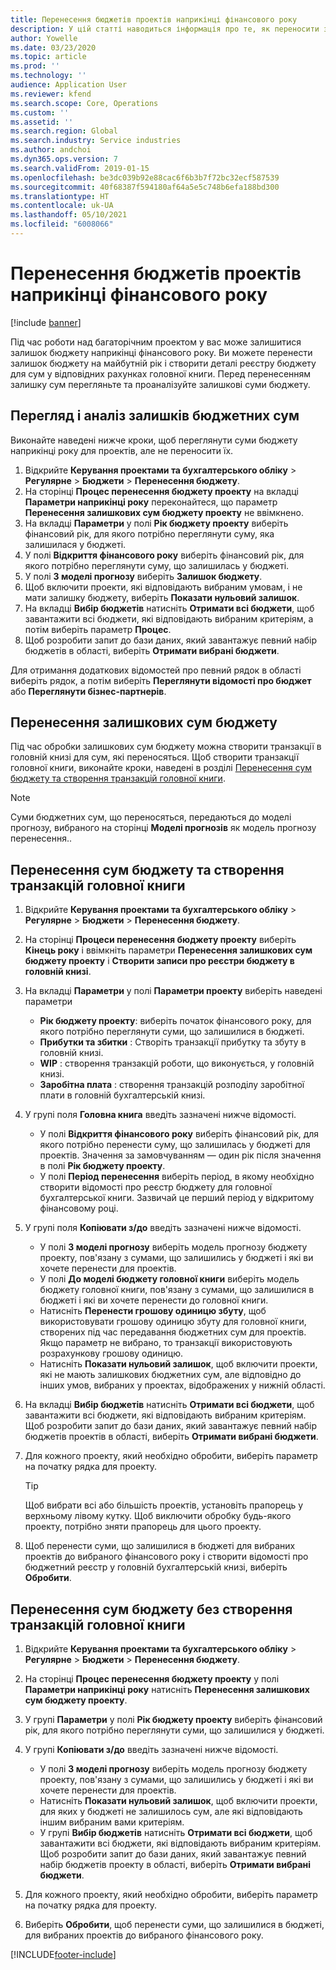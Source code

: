 ```yaml
---
title: Перенесення бюджетів проектів наприкінці фінансового року
description: У цій статті наводиться інформація про те, як переносити залишок суми бюджету на наступні роки і створювати деталі реєстру бюджету.
author: Yowelle
ms.date: 03/23/2020
ms.topic: article
ms.prod: ''
ms.technology: ''
audience: Application User
ms.reviewer: kfend
ms.search.scope: Core, Operations
ms.custom: ''
ms.assetid: ''
ms.search.region: Global
ms.search.industry: Service industries
ms.author: andchoi
ms.dyn365.ops.version: 7
ms.search.validFrom: 2019-01-15
ms.openlocfilehash: be3dc039b92e88cac6f6b3b7f72bc32ecf587539
ms.sourcegitcommit: 40f68387f594180af64a5e5c748b6efa188bd300
ms.translationtype: HT
ms.contentlocale: uk-UA
ms.lasthandoff: 05/10/2021
ms.locfileid: "6008066"
---
```

# <a name="transfer-project-budgets-at-fiscal-year-end"></a>Перенесення бюджетів проектів наприкінці фінансового року

[!include [banner](../includes/banner.md)]

Під час роботи над багаторічним проектом у вас може залишитися залишок бюджету наприкінці фінансового року. Ви можете перенести залишок бюджету на майбутній рік і створити деталі реєстру бюджету для сум у відповідних рахунках головної книги. Перед перенесенням залишку сум перегляньте та проаналізуйте залишкові суми бюджету.

## <a name="review-and-analyze-remaining-budget-amounts"></a>Перегляд і аналіз залишків бюджетних сум

Виконайте наведені нижче кроки, щоб переглянути суми бюджету наприкінці року для проектів, але не переносити їх.

1. Відкрийте **Керування проектами та бухгалтерського обліку** > **Регулярне** > **Бюджети** > **Перенесення бюджету**. 
2. На сторінці **Процес перенесення бюджету проекту** на вкладці **Параметри наприкінці року** переконайтеся, що параметр **Перенесення залишкових сум бюджету проекту** не ввімкнено.
3. На вкладці **Параметри** у полі **Рік бюджету проекту** виберіть фінансовий рік, для якого потрібно переглянути суму, яка залишилася у бюджеті. 
4. У полі **Відкриття фінансового року** виберіть фінансовий рік, для якого потрібно переглянути суму, що залишилась у бюджеті. 
5. У полі **З моделі прогнозу** виберіть **Залишок бюджету**. 
6. Щоб включити проекти, які відповідають вибраним умовам, і не мати залишку бюджету, виберіть **Показати нульовий залишок**.  
7. На вкладці **Вибір бюджетів** натисніть **Отримати всі бюджети**, щоб завантажити всі бюджети, які відповідають вибраним критеріям, а потім виберіть параметр **Процес**. 
8. Щоб розробити запит до бази даних, який завантажує певний набір бюджетів в області, виберіть **Отримати вибрані бюджети**.

Для отримання додаткових відомостей про певний рядок в області виберіть рядок, а потім виберіть **Переглянути відомості про бюджет** або **Переглянути бізнес-партнерів**.

## <a name="carry-forward-remaining-budget-amounts"></a>Перенесення залишкових сум бюджету 

Під час обробки залишкових сум бюджету можна створити транзакції в головній книзі для сум, які переносяться. Щоб створити транзакції головної книги, виконайте кроки, наведені в розділі [Перенесення сум бюджету та створення транзакцій головної книги](#carry-forward). 

> [!NOTE]
> Суми бюджетних сум, що переносяться, передаються до моделі прогнозу, вибраного на сторінці **Моделі прогнозів** як модель прогнозу перенесення..  

## <a name="carry-forward-budget-amounts-and-create-general-ledger-transactions"></a><a name="carry-forward"></a>Перенесення сум бюджету та створення транзакцій головної книги

1.  Відкрийте **Керування проектами та бухгалтерського обліку** > **Регулярне** > **Бюджети** > **Перенесення бюджету**. 
2. На сторінці **Процеси перенесення бюджету проекту** виберіть **Кінець року** і ввімкніть параметри **Перенесення залишкових сум бюджету проекту** і **Створити записи про реєстри бюджету в головній книзі**. 
3. На вкладці **Параметри** у полі **Параметри проекту** виберіть наведені параметри

   - **Рік бюджету проекту**: виберіть початок фінансового року, для якого потрібно переглянути суми, що залишилися в бюджеті. 
   - **Прибутки та збитки** : Створіть транзакції прибутку та збуту в головній книзі. 
   -  **WIP** : створення транзакцій роботи, що виконується, у головній книзі.
   -  **Заробітна плата** : створення транзакцій розподілу заробітної плати в головній бухгалтерській книзі. 

5. У групі поля **Головна книга** введіть зазначені нижче відомості. 

   - У полі **Відкриття фінансового року** виберіть фінансовий рік, для якого потрібно перенести суму, що залишилась у бюджеті для проектів. Значення за замовчуванням — один рік після значення в полі **Рік бюджету проекту**.
   -  У полі **Період перенесення** виберіть період, в якому необхідно створити відомості про реєстр бюджету для головної бухгалтерської книги. Зазвичай це перший період у відкритому фінансовому році.

6. У групі поля **Копіювати з/до** введіть зазначені нижче відомості.

   - У полі **З моделі прогнозу** виберіть модель прогнозу бюджету проекту, пов'язану з сумами, що залишились у бюджеті і які ви хочете перенести для проектів. 
   - У полі **До моделі бюджету головної книги** виберіть модель бюджету головної книги, пов'язану з сумами, що залишилися в бюджеті і які ви хочете перенести до головної книги. 
   -  Натисніть **Перенести грошову одиницю збуту**, щоб використовувати грошову одиницю збуту для головної книги, створених під час передавання бюджетних сум для проектів. Якщо параметр не вибрано, то транзакції використовують розрахункову грошову одиницю. 
   -  Натисніть **Показати нульовий залишок**, щоб включити проекти, які не мають залишкових бюджетних сум, але відповідно до інших умов, вибраних у проектах, відображених у нижній області.

7. На вкладці **Вибір бюджетів** натисніть **Отримати всі бюджети**, щоб завантажити всі бюджети, які відповідають вибраним критеріям. Щоб розробити запит до бази даних, який завантажує певний набір бюджетів проектів в області, виберіть **Отримати вибрані бюджети**.
8. Для кожного проекту, який необхідно обробити, виберіть параметр на початку рядка для проекту.

    > [!TIP]
    > Щоб вибрати всі або більшість проектів, установіть прапорець у верхньому лівому кутку. Щоб виключити обробку будь-якого проекту, потрібно зняти прапорець для цього проекту.

9. Щоб перенести суми, що залишилися в бюджеті для вибраних проектів до вибраного фінансового року і створити відомості про бюджетний реєстр у головній бухгалтерській книзі, виберіть **Обробити**.

## <a name="carry-forward-budget-amounts-without-creating-general-ledger-transactions"></a>Перенесення сум бюджету без створення транзакцій головної книги

1. Відкрийте **Керування проектами та бухгалтерського обліку** > **Регулярне** > **Бюджети** > **Перенесення бюджету**.
2. На сторінці **Процес перенесення бюджету проекту** у полі **Параметри наприкінці року** натисніть **Перенесення залишкових сум бюджету проекту**.
3. У групі **Параметри** у полі **Рік бюджету проекту** виберіть фінансовий рік, для якого потрібно переглянути суми, що залишилися у бюджеті.
4. У групі **Копіювати з/до** введіть зазначені нижче відомості.

   - У полі **З моделі прогнозу** виберіть модель прогнозу бюджету проекту, пов'язану з сумами, що залишились у бюджеті і які ви хочете перенести для проектів. 
   - Натисніть **Показати нульовий залишок**, щоб включити проекти, для яких у бюджеті не залишилось сум, але які відповідають іншим вибраним вами критеріям.
   - У групі **Вибір бюджетів** натисніть **Отримати всі бюджети**, щоб завантажити всі бюджети, які відповідають вибраним критеріям. Щоб розробити запит до бази даних, який завантажує певний набір бюджетів проекту в області, виберіть **Отримати вибрані бюджети**.

5. Для кожного проекту, який необхідно обробити, виберіть параметр на початку рядка для проекту. 
6. Виберіть **Обробити**, щоб перенести суми, що залишилися в бюджеті, для вибраних проектів до вибраного фінансового року.



[!INCLUDE[footer-include](../includes/footer-banner.md)]